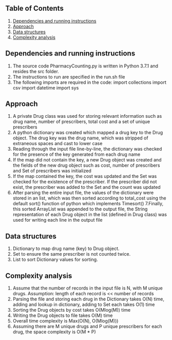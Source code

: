 ## Table of Contents

1. [Dependencies and running instructions](#Dependencies-and-running-instructions)
2. [Approach](#Approach)
3. [Data structures](#Data-Structures)
4. [Complexity analysis](#Complexity-analysis)

## Dependencies and running instructions

1. The source code PharmacyCounting.py is written in Python 3.7.1 and resides the src folder. 
2. The instructions to run are specified in the run.sh file
3. The following imports are required in the code: import collections import csv import datetime import sys

## Approach

1. A private Drug class was used for storing relevant information such as drug name, number of prescribers, total cost and a set of unique prescribers
2. A python dictionary was created which mapped a drug key to the Drug object. The drug key was the drug name, which was stripped of extraneous spaces and cast to lower case
3. Reading through the input file line-by-line, the dictionary was checked for the presence of the key generated from each drug name
4. If the map did not contain the key, a new Drug object was created and the fields of the new drug object such as cost, number of prescribers and Set of prescribers was initialized
5. If the map contained the key, the cost was updated and the Set was checked for the existence of the prescriber. If the prescriber did not exist, the prescriber was added to the Set and the count was updated
6. After parsing the entire input file, the values of the dictionary were stored in an list, which was then sorted according to total_cost using the default sort() function of python which implements Timesort()
7.Finally, this sorted ArrayList was appended to the output file, the String representation of each Drug object in the list (defined in Drug class) was used for writing each line in the output file

## Data structures

1. Dictionary to map drug name (key) to Drug object.
2. Set to ensure the same prescriber is not counted twice.
3. List to sort Dictionary values for sorting.

## Complexity analysis

1. Assume that the number of records in the input file is N, with M unique drugs. Assumption: length of each record is << number of records
2. Parsing the file and storing each drug in the Dictionary takes O(N) time, adding and lookup in dictionary, adding to Set each takes O(1) time
3. Sorting the Drug objects by cost takes O(Mlog(M)) time
4. Writing the Drug objects to file takes O(M) time
5. Overall time complexity is Max(O(N), O(Mlog(M)))
6. Assuming there are M unique drugs and P unique prescribers for each drug, the space complexity is O(M * P)
